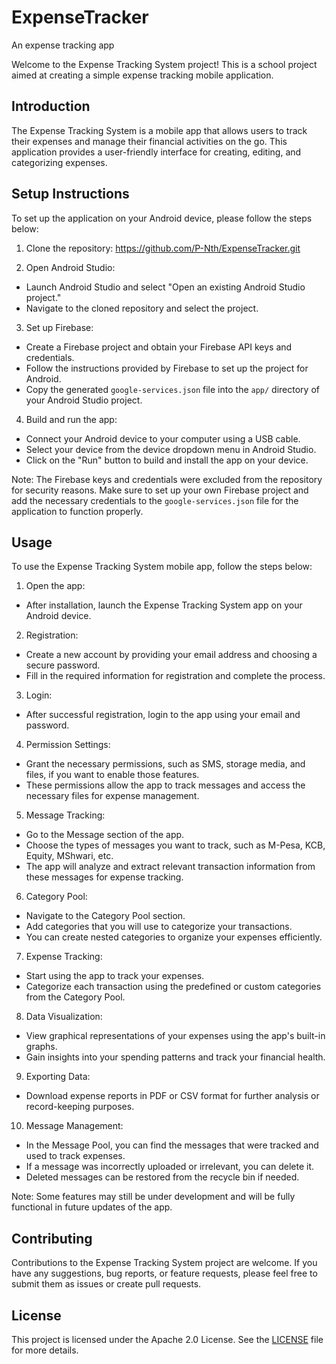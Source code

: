 # ExpenseTracker
An expense tracking app

Welcome to the Expense Tracking System project! This is a school project aimed at creating a simple expense tracking mobile application.

## Introduction
The Expense Tracking System is a mobile app that allows users to track their expenses and manage their financial activities on the go. This application provides a user-friendly interface for creating, editing, and categorizing expenses.

## Setup Instructions
To set up the application on your Android device, please follow the steps below:

1. Clone the repository:
https://github.com/P-Nth/ExpenseTracker.git

2. Open Android Studio:
- Launch Android Studio and select "Open an existing Android Studio project."
- Navigate to the cloned repository and select the project.

3. Set up Firebase:
- Create a Firebase project and obtain your Firebase API keys and credentials.
- Follow the instructions provided by Firebase to set up the project for Android.
- Copy the generated `google-services.json` file into the `app/` directory of your Android Studio project.

4. Build and run the app:
- Connect your Android device to your computer using a USB cable.
- Select your device from the device dropdown menu in Android Studio.
- Click on the "Run" button to build and install the app on your device.

Note: The Firebase keys and credentials were excluded from the repository for security reasons. Make sure to set up your own Firebase project and add the necessary credentials to the `google-services.json` file for the application to function properly.

## Usage
To use the Expense Tracking System mobile app, follow the steps below:

1. Open the app:
- After installation, launch the Expense Tracking System app on your Android device.

2. Registration:
- Create a new account by providing your email address and choosing a secure password.
- Fill in the required information for registration and complete the process.

3. Login:
- After successful registration, login to the app using your email and password.

4. Permission Settings:
- Grant the necessary permissions, such as SMS, storage media, and files, if you want to enable those features.
- These permissions allow the app to track messages and access the necessary files for expense management.

5. Message Tracking:
- Go to the Message section of the app.
- Choose the types of messages you want to track, such as M-Pesa, KCB, Equity, MShwari, etc.
- The app will analyze and extract relevant transaction information from these messages for expense tracking.

6. Category Pool:
- Navigate to the Category Pool section.
- Add categories that you will use to categorize your transactions.
- You can create nested categories to organize your expenses efficiently.

7. Expense Tracking:
- Start using the app to track your expenses.
- Categorize each transaction using the predefined or custom categories from the Category Pool.

8. Data Visualization:
- View graphical representations of your expenses using the app's built-in graphs.
- Gain insights into your spending patterns and track your financial health.

9. Exporting Data:
- Download expense reports in PDF or CSV format for further analysis or record-keeping purposes.

10. Message Management:
 - In the Message Pool, you can find the messages that were tracked and used to track expenses.
 - If a message was incorrectly uploaded or irrelevant, you can delete it.
 - Deleted messages can be restored from the recycle bin if needed.

Note: Some features may still be under development and will be fully functional in future updates of the app.

## Contributing
Contributions to the Expense Tracking System project are welcome. If you have any suggestions, bug reports, or feature requests, please feel free to submit them as issues or create pull requests.

## License
This project is licensed under the Apache 2.0 License. See the [LICENSE](LICENSE) file for more details.
